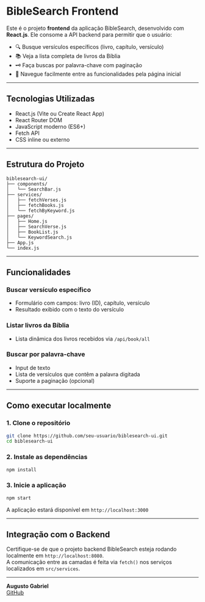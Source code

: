 # BibleSearch Frontend

Este é o projeto **frontend** da aplicação BibleSearch, desenvolvido com **React.js**. Ele consome a API backend para permitir que o usuário:

- 🔍 Busque versículos específicos (livro, capítulo, versículo)
- 📚 Veja a lista completa de livros da Bíblia
- 🗝️ Faça buscas por palavra-chave com paginação
- 🧭 Navegue facilmente entre as funcionalidades pela página inicial

---

## Tecnologias Utilizadas

- React.js (Vite ou Create React App)
- React Router DOM
- JavaScript moderno (ES6+)
- Fetch API
- CSS inline ou externo

---

## Estrutura do Projeto

```
biblesearch-ui/
├── components/
│   └── SearchBar.js
├── services/
│   ├── fetchVerses.js
│   ├── fetchBooks.js
│   └── fetchByKeyword.js
├── pages/
│   ├── Home.js
│   ├── SearchVerse.js
│   ├── BookList.js
│   └── KeywordSearch.js
├── App.js
└── index.js
```

---

## Funcionalidades

### Buscar versículo específico
- Formulário com campos: livro (ID), capítulo, versículo
- Resultado exibido com o texto do versículo

### Listar livros da Bíblia
- Lista dinâmica dos livros recebidos via `/api/book/all`

### Buscar por palavra-chave
- Input de texto
- Lista de versículos que contêm a palavra digitada
- Suporte a paginação (opcional)

---

## Como executar localmente

### 1. Clone o repositório

```bash
git clone https://github.com/seu-usuario/biblesearch-ui.git
cd biblesearch-ui
```

### 2. Instale as dependências

```bash
npm install
```

### 3. Inicie a aplicação

```bash
npm start
```

A aplicação estará disponível em `http://localhost:3000`

---

## Integração com o Backend

Certifique-se de que o projeto backend BibleSearch esteja rodando localmente em `http://localhost:8080`.  
A comunicação entre as camadas é feita via `fetch()` nos serviços localizados em `src/services`.

---

**Augusto Gabriel**  
[GitHub](https://github.com/augustogabrielps)
